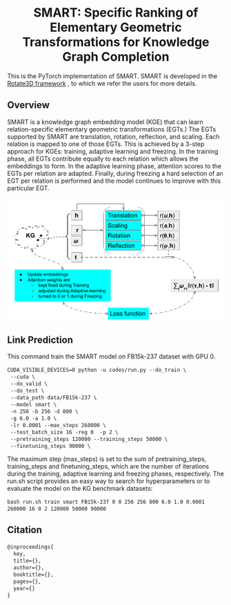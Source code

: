 <div align="center">

# SMART: Specific Ranking of Elementary Geometric Transformations for Knowledge Graph Completion
</div>

This is the PyTorch implementation of SMART. SMART is developed in the [Rotate3D framework](https://github.com/gao-xiao-bai/Rotate3D) , to which we refer the users for more details.  

## Overview
SMART is a knowledge graph embedding model (KGE) that can learn relation-specific elementary geometric transformations (EGTs.) 
The EGTs  supported by SMART are translation, rotation, reflection, and scaling. 
Each relation is mapped to one of those EGTs. 
This is achieved by a 3-step approach for KGEs: training, adaptive learning and freezing. 
In the training phase, all EGTs contribute equally to each relation which allows the embeddings to form. 
In the adaptive learning phase, attention scores to the EGTs per relation are adapted. 
Finally, during freezing a hard selection of an EGT per relation is performed and the model continues to improve with this particular EGT.

![SMART](asset/SMART.png)

## Link Prediction

This command train the SMART model on FB15k-237 dataset with GPU 0.
```
CUDA_VISIBLE_DEVICES=0 python -u codes/run.py --do_train \
 --cuda \
 --do_valid \
 --do_test \
 --data_path data/FB15k-237 \
 --model smart \
 -n 256 -b 256 -d 800 \
 -g 6.0 -a 1.0 \
 -lr 0.0001 --max_steps 260000 \
 --test_batch_size 16 -reg 0  -p 2 \
 --pretraining_steps 120000 --training_steps 50000 \
 --finetuning_steps 90000 \
```

The maximum step (max_steps) is set to the sum of pretraining_steps, training_steps and finetuning_steps, which 
are the number of iterations during the training, adaptive learning and freezing phases, respectively.
The run.sh script provides an easy way to search for hyperparameters or to evaluate the model on the KG benchmark datasets:

    bash run.sh train smart FB15k-237 0 0 256 256 800 6.0 1.0 0.0001 260000 16 0 2 120000 50000 90000

## Citation
```
@inproceedings{
  key,
  title={},
  author={},
  booktitle={},
  pages={},
  year={}
}
```
